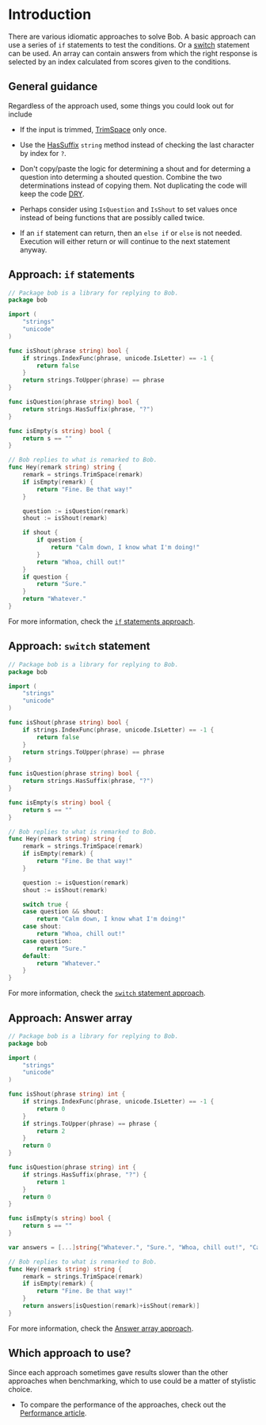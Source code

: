 # Introduction

There are various idiomatic approaches to solve Bob.
A basic approach can use a series of `if` statements to test the conditions.
Or a [switch][switch] statement can be used.
An array can contain answers from which the right response is selected by an index calculated from scores given to the conditions.

## General guidance

Regardless of the approach used, some things you could look out for include

- If the input is trimmed, [TrimSpace][trimspace] only once.

- Use the [HasSuffix][hassuffix] `string` method instead of checking the last character by index for `?`.

- Don't copy/paste the logic for determining a shout and for determing a question into determing a shouted question.
  Combine the two determinations instead of copying them.
  Not duplicating the code will keep the code [DRY][dry].

- Perhaps consider using `IsQuestion` and `IsShout` to set values once instead of being functions that are possibly called twice.

- If an `if` statement can return, then an `else if` or `else` is not needed.
  Execution will either return or will continue to the next statement anyway.


## Approach: `if` statements

```go
// Package bob is a library for replying to Bob.
package bob

import (
	"strings"
	"unicode"
)

func isShout(phrase string) bool {
	if strings.IndexFunc(phrase, unicode.IsLetter) == -1 {
		return false
	}
	return strings.ToUpper(phrase) == phrase
}

func isQuestion(phrase string) bool {
	return strings.HasSuffix(phrase, "?")
}

func isEmpty(s string) bool {
	return s == ""
}

// Bob replies to what is remarked to Bob.
func Hey(remark string) string {
	remark = strings.TrimSpace(remark)
	if isEmpty(remark) {
		return "Fine. Be that way!"
	}

	question := isQuestion(remark)
	shout := isShout(remark)

	if shout {
		if question {
			return "Calm down, I know what I'm doing!"
		}
		return "Whoa, chill out!"
	}
	if question {
		return "Sure."
	}
	return "Whatever."
}
```

For more information, check the [`if` statements approach][approach-if].

## Approach: `switch` statement

```go
// Package bob is a library for replying to Bob.
package bob

import (
	"strings"
	"unicode"
)

func isShout(phrase string) bool {
	if strings.IndexFunc(phrase, unicode.IsLetter) == -1 {
		return false
	}
	return strings.ToUpper(phrase) == phrase
}

func isQuestion(phrase string) bool {
	return strings.HasSuffix(phrase, "?")
}

func isEmpty(s string) bool {
	return s == ""
}

// Bob replies to what is remarked to Bob.
func Hey(remark string) string {
	remark = strings.TrimSpace(remark)
	if isEmpty(remark) {
		return "Fine. Be that way!"
	}

	question := isQuestion(remark)
	shout := isShout(remark)

	switch true {
	case question && shout:
		return "Calm down, I know what I'm doing!"
	case shout:
		return "Whoa, chill out!"
	case question:
		return "Sure."
	default:
		return "Whatever."
	}
}
```

For more information, check the [`switch` statement approach][approach-switch].


## Approach: Answer array

```go
// Package bob is a library for replying to Bob.
package bob

import (
	"strings"
	"unicode"
)

func isShout(phrase string) int {
	if strings.IndexFunc(phrase, unicode.IsLetter) == -1 {
		return 0
	}
	if strings.ToUpper(phrase) == phrase {
		return 2
	}
	return 0
}

func isQuestion(phrase string) int {
	if strings.HasSuffix(phrase, "?") {
		return 1
	}
	return 0
}

func isEmpty(s string) bool {
	return s == ""
}

var answers = [...]string{"Whatever.", "Sure.", "Whoa, chill out!", "Calm down, I know what I'm doing!"}

// Bob replies to what is remarked to Bob.
func Hey(remark string) string {
	remark = strings.TrimSpace(remark)
	if isEmpty(remark) {
		return "Fine. Be that way!"
	}
	return answers[isQuestion(remark)+isShout(remark)]
}
```

For more information, check the [Answer array approach][approach-answer-array].


## Which approach to use?

Since each approach sometimes gave results slower than the other approaches when benchmarking, which to use could be a matter of stylistic choice. 

- To compare the performance of the approaches, check out the [Performance article][article-performance].

[switch]: https://go.dev/tour/flowcontrol/9
[trimspace]: https://pkg.go.dev/strings#TrimSpace
[hassuffix]: https://pkg.go.dev/strings#example-HasSuffix
[dry]: https://en.wikipedia.org/wiki/Don%27t_repeat_yourself
[approach-if]: https://exercism.org/tracks/go/exercises/bob/approaches/if-statements
[approach-switch]: https://exercism.org/tracks/go/exercises/bob/approaches/switch-statement
[approach-answer-array]: https://exercism.org/tracks/go/exercises/bob/approaches/answer-array
[article-performance]: https://exercism.org/tracks/go/exercises/bob/articles/performance
